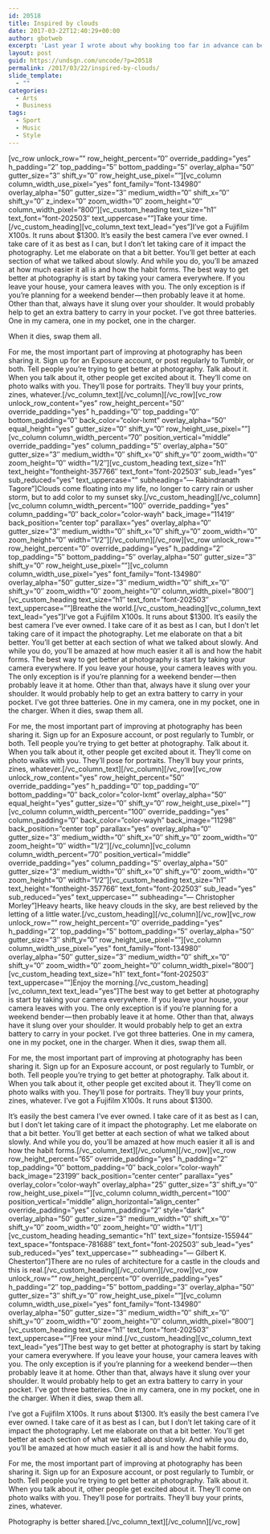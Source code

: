 ```yaml
---
id: 20518
title: Inspired by clouds
date: 2017-03-22T12:40:29+00:00
author: gbotweb
excerpt: 'Last year I wrote about why booking too far in advance can be dangerous for your business, and this concept of margin so eloquently captures what I had recognized had been my problem: I was so booked up with clients that I wasn’t leaving any margin for error, growth, planning, or reflection.'
layout: post
guid: https://undsgn.com/uncode/?p=20518
permalink: /2017/03/22/inspired-by-clouds/
slide_template:
  - ""
categories:
  - Arts
  - Business
tags:
  - Sport
  - Music
  - Style
---
```

\[vc\_row unlock\_row=&#8221;&#8221; row\_height\_percent=&#8221;0&#8243; override\_padding=&#8221;yes&#8221; h\_padding=&#8221;2&#8243; top\_padding=&#8221;5&#8243; bottom\_padding=&#8221;5&#8243; overlay\_alpha=&#8221;50&#8243; gutter\_size=&#8221;3&#8243; shift\_y=&#8221;0&#8243; row\_height\_use\_pixel=&#8221;&#8221;\]\[vc\_column column\_width\_use\_pixel=&#8221;yes&#8221; font\_family=&#8221;font-134980&#8243; overlay\_alpha=&#8221;50&#8243; gutter\_size=&#8221;3&#8243; medium\_width=&#8221;0&#8243; shift\_x=&#8221;0&#8243; shift\_y=&#8221;0&#8243; z\_index=&#8221;0&#8243; zoom\_width=&#8221;0&#8243; zoom\_height=&#8221;0&#8243; column\_width\_pixel=&#8221;800&#8243;\]\[vc\_custom\_heading text\_size=&#8221;h1&#8243; text\_font=&#8221;font-202503&#8243; text\_uppercase=&#8221;&#8221;]Take your time.[/vc\_custom\_heading\]\[vc\_column\_text text_lead=&#8221;yes&#8221;\]I’ve got a Fujifilm X100s. It runs about $1300. It’s easily the best camera I’ve ever owned. I take care of it as best as I can, but I don’t let taking care of it impact the photography. Let me elaborate on that a bit better. You’ll get better at each section of what we talked about slowly. And while you do, you’ll be amazed at how much easier it all is and how the habit forms. The best way to get better at photography is start by taking your camera everywhere. If you leave your house, your camera leaves with you. The only exception is if you’re planning for a weekend bender — then probably leave it at home. Other than that, always have it slung over your shoulder. It would probably help to get an extra battery to carry in your pocket. I’ve got three batteries. One in my camera, one in my pocket, one in the charger.

When it dies, swap them all.

For me, the most important part of improving at photography has been sharing it. Sign up for an Exposure account, or post regularly to Tumblr, or both. Tell people you’re trying to get better at photography. Talk about it. When you talk about it, other people get excited about it. They’ll come on photo walks with you. They’ll pose for portraits. They’ll buy your prints, zines, whatever.\[/vc\_column\_text\]\[/vc\_column\]\[/vc\_row\]\[vc\_row unlock\_row\_content=&#8221;yes&#8221; row\_height\_percent=&#8221;50&#8243; override\_padding=&#8221;yes&#8221; h\_padding=&#8221;0&#8243; top\_padding=&#8221;0&#8243; bottom\_padding=&#8221;0&#8243; back\_color=&#8221;color-lxmt&#8221; overlay\_alpha=&#8221;50&#8243; equal\_height=&#8221;yes&#8221; gutter\_size=&#8221;0&#8243; shift\_y=&#8221;0&#8243; row\_height\_use\_pixel=&#8221;&#8221;\]\[vc\_column column\_width\_percent=&#8221;70&#8243; position\_vertical=&#8221;middle&#8221; override\_padding=&#8221;yes&#8221; column\_padding=&#8221;5&#8243; overlay\_alpha=&#8221;50&#8243; gutter\_size=&#8221;3&#8243; medium\_width=&#8221;0&#8243; shift\_x=&#8221;0&#8243; shift\_y=&#8221;0&#8243; zoom\_width=&#8221;0&#8243; zoom\_height=&#8221;0&#8243; width=&#8221;1/2&#8243;\]\[vc\_custom\_heading text\_size=&#8221;h1&#8243; text\_height=&#8221;fontheight-357766&#8243; text\_font=&#8221;font-202503&#8243; sub\_lead=&#8221;yes&#8221; sub\_reduced=&#8221;yes&#8221; text\_uppercase=&#8221;&#8221; subheading=&#8221;— Rabindranath Tagore&#8221;\]Clouds come floating into my life, no longer to carry rain or usher storm, but to add color to my sunset sky.\[/vc\_custom\_heading\]\[/vc\_column\]\[vc\_column column\_width\_percent=&#8221;100&#8243; override\_padding=&#8221;yes&#8221; column\_padding=&#8221;0&#8243; back\_color=&#8221;color-wayh&#8221; back\_image=&#8221;11419&#8243; back\_position=&#8221;center top&#8221; parallax=&#8221;yes&#8221; overlay\_alpha=&#8221;0&#8243; gutter\_size=&#8221;3&#8243; medium\_width=&#8221;0&#8243; shift\_x=&#8221;0&#8243; shift\_y=&#8221;0&#8243; zoom\_width=&#8221;0&#8243; zoom\_height=&#8221;0&#8243; width=&#8221;1/2&#8243;\]\[/vc\_column\]\[/vc\_row\]\[vc\_row unlock\_row=&#8221;&#8221; row\_height\_percent=&#8221;0&#8243; override\_padding=&#8221;yes&#8221; h\_padding=&#8221;2&#8243; top\_padding=&#8221;5&#8243; bottom\_padding=&#8221;5&#8243; overlay\_alpha=&#8221;50&#8243; gutter\_size=&#8221;3&#8243; shift\_y=&#8221;0&#8243; row\_height\_use\_pixel=&#8221;&#8221;\]\[vc\_column column\_width\_use\_pixel=&#8221;yes&#8221; font\_family=&#8221;font-134980&#8243; overlay\_alpha=&#8221;50&#8243; gutter\_size=&#8221;3&#8243; medium\_width=&#8221;0&#8243; shift\_x=&#8221;0&#8243; shift\_y=&#8221;0&#8243; zoom\_width=&#8221;0&#8243; zoom\_height=&#8221;0&#8243; column\_width\_pixel=&#8221;800&#8243;\]\[vc\_custom\_heading text\_size=&#8221;h1&#8243; text\_font=&#8221;font-202503&#8243; text\_uppercase=&#8221;&#8221;\]Breathe the world.\[/vc\_custom\_heading\]\[vc\_column\_text text\_lead=&#8221;yes&#8221;\]I’ve got a Fujifilm X100s. It runs about $1300. It’s easily the best camera I’ve ever owned. I take care of it as best as I can, but I don’t let taking care of it impact the photography. Let me elaborate on that a bit better. You’ll get better at each section of what we talked about slowly. And while you do, you’ll be amazed at how much easier it all is and how the habit forms. The best way to get better at photography is start by taking your camera everywhere. If you leave your house, your camera leaves with you. The only exception is if you’re planning for a weekend bender — then probably leave it at home. Other than that, always have it slung over your shoulder. It would probably help to get an extra battery to carry in your pocket. I’ve got three batteries. One in my camera, one in my pocket, one in the charger. When it dies, swap them all.

For me, the most important part of improving at photography has been sharing it. Sign up for an Exposure account, or post regularly to Tumblr, or both. Tell people you’re trying to get better at photography. Talk about it. When you talk about it, other people get excited about it. They’ll come on photo walks with you. They’ll pose for portraits. They’ll buy your prints, zines, whatever.\[/vc\_column\_text\]\[/vc\_column\]\[/vc\_row\]\[vc\_row unlock\_row\_content=&#8221;yes&#8221; row\_height\_percent=&#8221;50&#8243; override\_padding=&#8221;yes&#8221; h\_padding=&#8221;0&#8243; top\_padding=&#8221;0&#8243; bottom\_padding=&#8221;0&#8243; back\_color=&#8221;color-lxmt&#8221; overlay\_alpha=&#8221;50&#8243; equal\_height=&#8221;yes&#8221; gutter\_size=&#8221;0&#8243; shift\_y=&#8221;0&#8243; row\_height\_use\_pixel=&#8221;&#8221;\]\[vc\_column column\_width\_percent=&#8221;100&#8243; override\_padding=&#8221;yes&#8221; column\_padding=&#8221;0&#8243; back\_color=&#8221;color-wayh&#8221; back\_image=&#8221;11298&#8243; back\_position=&#8221;center top&#8221; parallax=&#8221;yes&#8221; overlay\_alpha=&#8221;0&#8243; gutter\_size=&#8221;3&#8243; medium\_width=&#8221;0&#8243; shift\_x=&#8221;0&#8243; shift\_y=&#8221;0&#8243; zoom\_width=&#8221;0&#8243; zoom\_height=&#8221;0&#8243; width=&#8221;1/2&#8243;\]\[/vc\_column\]\[vc\_column column\_width\_percent=&#8221;70&#8243; position\_vertical=&#8221;middle&#8221; override\_padding=&#8221;yes&#8221; column\_padding=&#8221;5&#8243; overlay\_alpha=&#8221;50&#8243; gutter\_size=&#8221;3&#8243; medium\_width=&#8221;0&#8243; shift\_x=&#8221;0&#8243; shift\_y=&#8221;0&#8243; zoom\_width=&#8221;0&#8243; zoom\_height=&#8221;0&#8243; width=&#8221;1/2&#8243;\]\[vc\_custom\_heading text\_size=&#8221;h1&#8243; text\_height=&#8221;fontheight-357766&#8243; text\_font=&#8221;font-202503&#8243; sub\_lead=&#8221;yes&#8221; sub\_reduced=&#8221;yes&#8221; text\_uppercase=&#8221;&#8221; subheading=&#8221;— Christopher Morley&#8221;\]Heavy hearts, like heavy clouds in the sky, are best relieved by the letting of a little water.\[/vc\_custom\_heading\]\[/vc\_column\]\[/vc\_row\]\[vc\_row unlock\_row=&#8221;&#8221; row\_height\_percent=&#8221;0&#8243; override\_padding=&#8221;yes&#8221; h\_padding=&#8221;2&#8243; top\_padding=&#8221;5&#8243; bottom\_padding=&#8221;5&#8243; overlay\_alpha=&#8221;50&#8243; gutter\_size=&#8221;3&#8243; shift\_y=&#8221;0&#8243; row\_height\_use\_pixel=&#8221;&#8221;\]\[vc\_column column\_width\_use\_pixel=&#8221;yes&#8221; font\_family=&#8221;font-134980&#8243; overlay\_alpha=&#8221;50&#8243; gutter\_size=&#8221;3&#8243; medium\_width=&#8221;0&#8243; shift\_x=&#8221;0&#8243; shift\_y=&#8221;0&#8243; zoom\_width=&#8221;0&#8243; zoom\_height=&#8221;0&#8243; column\_width\_pixel=&#8221;800&#8243;\]\[vc\_custom\_heading text\_size=&#8221;h1&#8243; text\_font=&#8221;font-202503&#8243; text\_uppercase=&#8221;&#8221;\]Enjoy the morning.\[/vc\_custom\_heading\]\[vc\_column\_text text\_lead=&#8221;yes&#8221;\]The best way to get better at photography is start by taking your camera everywhere. If you leave your house, your camera leaves with you. The only exception is if you’re planning for a weekend bender — then probably leave it at home. Other than that, always have it slung over your shoulder. It would probably help to get an extra battery to carry in your pocket. I’ve got three batteries. One in my camera, one in my pocket, one in the charger. When it dies, swap them all.

For me, the most important part of improving at photography has been sharing it. Sign up for an Exposure account, or post regularly to Tumblr, or both. Tell people you’re trying to get better at photography. Talk about it. When you talk about it, other people get excited about it. They’ll come on photo walks with you. They’ll pose for portraits. They’ll buy your prints, zines, whatever. I’ve got a Fujifilm X100s. It runs about $1300.

It’s easily the best camera I’ve ever owned. I take care of it as best as I can, but I don’t let taking care of it impact the photography. Let me elaborate on that a bit better. You’ll get better at each section of what we talked about slowly. And while you do, you’ll be amazed at how much easier it all is and how the habit forms.\[/vc\_column\_text\]\[/vc\_column\]\[/vc\_row\]\[vc\_row row\_height\_percent=&#8221;65&#8243; override\_padding=&#8221;yes&#8221; h\_padding=&#8221;2&#8243; top\_padding=&#8221;0&#8243; bottom\_padding=&#8221;0&#8243; back\_color=&#8221;color-wayh&#8221; back\_image=&#8221;23199&#8243; back\_position=&#8221;center center&#8221; parallax=&#8221;yes&#8221; overlay\_color=&#8221;color-wayh&#8221; overlay\_alpha=&#8221;25&#8243; gutter\_size=&#8221;3&#8243; shift\_y=&#8221;0&#8243; row\_height\_use\_pixel=&#8221;&#8221;\]\[vc\_column column\_width\_percent=&#8221;100&#8243; position\_vertical=&#8221;middle&#8221; align\_horizontal=&#8221;align\_center&#8221; override\_padding=&#8221;yes&#8221; column\_padding=&#8221;2&#8243; style=&#8221;dark&#8221; overlay\_alpha=&#8221;50&#8243; gutter\_size=&#8221;3&#8243; medium\_width=&#8221;0&#8243; shift\_x=&#8221;0&#8243; shift\_y=&#8221;0&#8243; zoom\_width=&#8221;0&#8243; zoom\_height=&#8221;0&#8243; width=&#8221;1/1&#8243;\]\[vc\_custom\_heading heading\_semantic=&#8221;h1&#8243; text\_size=&#8221;fontsize-155944&#8243; text\_space=&#8221;fontspace-781688&#8243; text\_font=&#8221;font-202503&#8243; sub\_lead=&#8221;yes&#8221; sub\_reduced=&#8221;yes&#8221; text\_uppercase=&#8221;&#8221; subheading=&#8221;— Gilbert K. Chesterton&#8221;\]There are no rules of architecture for a castle in the clouds and this is real.\[/vc\_custom\_heading\]\[/vc\_column\]\[/vc\_row\]\[vc\_row unlock\_row=&#8221;&#8221; row\_height\_percent=&#8221;0&#8243; override\_padding=&#8221;yes&#8221; h\_padding=&#8221;2&#8243; top\_padding=&#8221;5&#8243; bottom\_padding=&#8221;3&#8243; overlay\_alpha=&#8221;50&#8243; gutter\_size=&#8221;3&#8243; shift\_y=&#8221;0&#8243; row\_height\_use\_pixel=&#8221;&#8221;\]\[vc\_column column\_width\_use\_pixel=&#8221;yes&#8221; font\_family=&#8221;font-134980&#8243; overlay\_alpha=&#8221;50&#8243; gutter\_size=&#8221;3&#8243; medium\_width=&#8221;0&#8243; shift\_x=&#8221;0&#8243; shift\_y=&#8221;0&#8243; zoom\_width=&#8221;0&#8243; zoom\_height=&#8221;0&#8243; column\_width\_pixel=&#8221;800&#8243;\]\[vc\_custom\_heading text\_size=&#8221;h1&#8243; text\_font=&#8221;font-202503&#8243; text\_uppercase=&#8221;&#8221;\]Free your mind.\[/vc\_custom\_heading\]\[vc\_column\_text text_lead=&#8221;yes&#8221;\]The best way to get better at photography is start by taking your camera everywhere. If you leave your house, your camera leaves with you. The only exception is if you’re planning for a weekend bender — then probably leave it at home. Other than that, always have it slung over your shoulder. It would probably help to get an extra battery to carry in your pocket. I’ve got three batteries. One in my camera, one in my pocket, one in the charger. When it dies, swap them all.

I’ve got a Fujifilm X100s. It runs about $1300. It’s easily the best camera I’ve ever owned. I take care of it as best as I can, but I don’t let taking care of it impact the photography. Let me elaborate on that a bit better. You’ll get better at each section of what we talked about slowly. And while you do, you’ll be amazed at how much easier it all is and how the habit forms.

For me, the most important part of improving at photography has been sharing it. Sign up for an Exposure account, or post regularly to Tumblr, or both. Tell people you’re trying to get better at photography. Talk about it. When you talk about it, other people get excited about it. They’ll come on photo walks with you. They’ll pose for portraits. They’ll buy your prints, zines, whatever.

Photography is better shared.\[/vc\_column\_text\]\[/vc\_column\][/vc\_row]